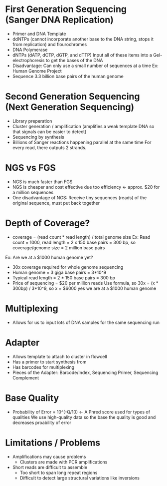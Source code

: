 # First Generation Sequencing (Sanger DNA Replication)
- Primer and DNA Template
- ddNTPs (cannot incorporate another base to the DNA string, stops it from replication) and flourochromes
- DNA Polymerase
- dNTPs (dATP, dCTP, dGTP, and dTTP)
Input all of these items into a Gel-electrophoresis to get the bases of the DNA
- Disadvantage: Can only use a small number of sequences at a time
Ex: Human Genome Project
- Sequence 3.3 billion base pairs of the human genome

# Second Generation Sequencing (Next Generation Sequencing)
- Library preperation
- Cluster generation / amplification (amplifies a weak template DNA so that signals can be easier to detect)
- Sequencing by synthesis
- Billions of Sanger reactions happening parallel at the same time
For every read, there outputs 2 strands.

# NGS vs FGS 
- NGS is much faster than FGS
- NGS is cheaper and cost effective due too efficiency <- approx. $20 for a million sequences
- One disadvantage of NGS: Receive tiny sequences (reads) of the original sequence, must put back together

# Depth of Coverage?
- coverage = (read count * read length) / total genome size
Ex: Read count = 1000, read length = 2 x 150 base pairs = 300 bp, so coverage/genome size = 2 million base pairs

Ex: Are we at a $1000 human genome yet?
- 30x coverage required for whole genome sequencing
- Human genome = 3 giga base pairs = 3*10^9
- Typical read length = 2 * 150 base pairs = 300 bp
- Price of sequencing = $20 per million reads
Use formula, so 30x = (x * 300bp) / 3*10^9, so x = $6000 yes we are at a $1000 human genome

# Multiplexing
- Allows for us to input lots of DNA samples for the same sequencing run

# Adapter
- Allows template to attach to cluster in flowcell
- Has a primer to start synthesis from
- Has barcodes for multiplexing
- Pieces of the Adapter: Barcode/Index, Sequencing Primer, Sequencing Complement

# Base Quality
- Probability of Error = 10^(-Q/10) <- A Phred score used for types of qualities
We use high-quality data so the base the quality is good and decreases proability of error

# Limitations / Problems
- Amplifications may cause problems
    - Clusters are made with PCR amplifications
- Short reads are difficult to assemble
    - Too short to span long repeat regions
    - Difficult to detect large structural variations like inversions